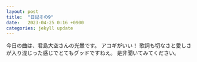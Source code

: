```yaml
---
layout: post
title:  "日記その9"
date:   2023-04-25 0:16 +0900
categories: jekyll update
---
```


今日の曲は、君島大空さんの光暈です。
アコギがいい！
歌詞も切なさと愛しさが入り混じった感じでとてもグッドですねえ。
是非聞いてみてください。

[jekyll-docs]: https://jekyllrb.com/docs/home
[jekyll-gh]:   https://github.com/jekyll/jekyll
[jekyll-talk]: https://talk.jekyllrb.com/